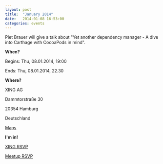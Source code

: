```yaml
---
layout: post
title:  "January 2014"
date:   2014-01-08 16:53:00
categories: events
---
```


Piet Brauer will give a talk about "Yet another dependency manager - A dive into Carthage with CocoaPods in mind".

**When?**

Begins: Thu, 08.01.2014, 19:00

Ends: Thu, 08.01.2014, 22.30

**Where?**

XING AG

Dammtorstraße 30

20354 Hamburg

Deutschland

[Maps](https://maps.google.com/maps?q=Dammtorstra%C3%9Fe+29-32,+Hamburg,+Deutschland&hl=de&ie=UTF8&sll=37.0625,-95.677068&sspn=55.981213,112.851562&oq=Dammtorstra%C3%9Fe+29.,+Hamburg,+Deutschland&hnear=Dammtorstra%C3%9Fe+29-32,+20354+Hamburg,+Deutschland&t=m&z=16&iwloc=A)

**I'm in!**

[XING RSVP](https://www.xing.com/events/cocoaheads-hamburg-1492145)

[Meetup RSVP](http://www.meetup.com/CocoaHeads-Hamburg/events/219613795/)
